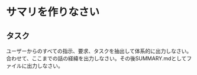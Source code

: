 # サマリを作りなさい

## タスク

ユーザーからのすべての指示、要求、タスクを抽出して体系的に出力しなさい。
合わせて、ここまでの話の経緯を出力しなさい。その後SUMMARY.mdとしてファイルに出力しなさい。